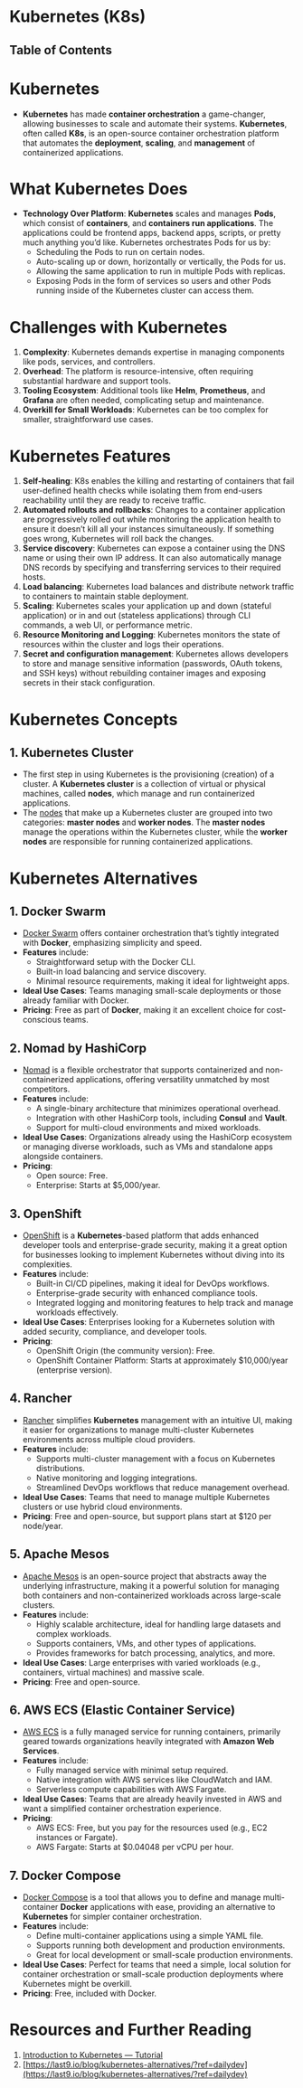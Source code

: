 # Kubernetes (K8s)

## Table of Contents

# Kubernetes

- **Kubernetes** has made **container orchestration** a game-changer, allowing businesses to scale and automate their systems. **Kubernetes**, often called **K8s**, is an open-source container orchestration platform that automates the **deployment**, **scaling**, and **management** of containerized applications.

# What Kubernetes Does

- **Technology Over Platform**: **Kubernetes** scales and manages **Pods**, which consist of **containers**, and **containers run applications**. The applications could be frontend apps, backend apps, scripts, or pretty much anything you’d like. Kubernetes orchestrates Pods for us by:
  - Scheduling the Pods to run on certain nodes.
  - Auto-scaling up or down, horizontally or vertically, the Pods for us.
  - Allowing the same application to run in multiple Pods with replicas.
  - Exposing Pods in the form of services so users and other Pods running inside of the Kubernetes cluster can access them.

# Challenges with Kubernetes

1. **Complexity**: Kubernetes demands expertise in managing components like pods, services, and controllers.
2. **Overhead**: The platform is resource-intensive, often requiring substantial hardware and support tools.
3. **Tooling Ecosystem**: Additional tools like **Helm**, **Prometheus**, and **Grafana** are often needed, complicating setup and maintenance.
4. **Overkill for Small Workloads**: Kubernetes can be too complex for smaller, straightforward use cases.

# Kubernetes Features

1. **Self-healing**: K8s enables the killing and restarting of containers that fail user-defined health checks while isolating them from end-users reachability until they are ready to receive traffic.
2. **Automated rollouts and rollbacks**: Changes to a container application are progressively rolled out while monitoring the application health to ensure it doesn’t kill all your instances simultaneously. If something goes wrong, Kubernetes will roll back the changes.
3. **Service discovery**: Kubernetes can expose a container using the DNS name or using their own IP address. It can also automatically manage DNS records by specifying and transferring services to their required hosts.
4. **Load balancing**: Kubernetes load balances and distribute network traffic to containers to maintain stable deployment.
5. **Scaling**: Kubernetes scales your application up and down (stateful application) or in and out (stateless applications) through CLI commands, a web UI, or performance metric.
6. **Resource Monitoring and Logging**: Kubernetes monitors the state of resources within the cluster and logs their operations.
7. **Secret and configuration management**: Kubernetes allows developers to store and manage sensitive information (passwords, OAuth tokens, and SSH keys) without rebuilding container images and exposing secrets in their stack configuration.

# Kubernetes Concepts

## 1. Kubernetes Cluster

- The first step in using Kubernetes is the provisioning (creation) of a cluster. A **Kubernetes cluster** is a collection of virtual or physical machines, called **nodes**, which manage and run containerized applications.
- The [nodes](https://blog.getambassador.io/getting-edgy-clusters-nodes-pods-and-containers-oh-my-f363fe4cf0c0) that make up a Kubernetes cluster are grouped into two categories: **master nodes** and **worker nodes**. The **master nodes** manage the operations within the Kubernetes cluster, while the **worker nodes** are responsible for running containerized applications.

# Kubernetes Alternatives

## 1. Docker Swarm

- [Docker Swarm](https://docs.docker.com/engine/swarm/) offers container orchestration that’s tightly integrated with **Docker**, emphasizing simplicity and speed.
- **Features** include:
  - Straightforward setup with the Docker CLI.
  - Built-in load balancing and service discovery.
  - Minimal resource requirements, making it ideal for lightweight apps.
- **Ideal Use Cases**: Teams managing small-scale deployments or those already familiar with Docker.
- **Pricing**: Free as part of **Docker**, making it an excellent choice for cost-conscious teams.

## 2. Nomad by HashiCorp

- [Nomad](https://www.nomadproject.io/) is a flexible orchestrator that supports containerized and non-containerized applications, offering versatility unmatched by most competitors.
- **Features** include:
  - A single-binary architecture that minimizes operational overhead.
  - Integration with other HashiCorp tools, including **Consul** and **Vault**.
  - Support for multi-cloud environments and mixed workloads.
- **Ideal Use Cases**: Organizations already using the HashiCorp ecosystem or managing diverse workloads, such as VMs and standalone apps alongside containers.
- **Pricing**:
  - Open source: Free.
  - Enterprise: Starts at $5,000/year.

## 3. OpenShift

- [OpenShift](https://docs.openshift.com/) is a **Kubernetes**-based platform that adds enhanced developer tools and enterprise-grade security, making it a great option for businesses looking to implement Kubernetes without diving into its complexities.
- **Features** include:
  - Built-in CI/CD pipelines, making it ideal for DevOps workflows.
  - Enterprise-grade security with enhanced compliance tools.
  - Integrated logging and monitoring features to help track and manage workloads effectively.
- **Ideal Use Cases**: Enterprises looking for a Kubernetes solution with added security, compliance, and developer tools.
- **Pricing**:
  - OpenShift Origin (the community version): Free.
  - OpenShift Container Platform: Starts at approximately $10,000/year (enterprise version).

## 4. Rancher

- [Rancher](https://www.rancher.com/) simplifies **Kubernetes** management with an intuitive UI, making it easier for organizations to manage multi-cluster Kubernetes environments across multiple cloud providers.
- **Features** include:
  - Supports multi-cluster management with a focus on Kubernetes distributions.
  - Native monitoring and logging integrations.
  - Streamlined DevOps workflows that reduce management overhead.
- **Ideal Use Cases**: Teams that need to manage multiple Kubernetes clusters or use hybrid cloud environments.
- **Pricing**: Free and open-source, but support plans start at $120 per node/year.

## 5. Apache Mesos

- [Apache Mesos](https://mesos.apache.org/) is an open-source project that abstracts away the underlying infrastructure, making it a powerful solution for managing both containers and non-containerized workloads across large-scale clusters.
- **Features** include:
  - Highly scalable architecture, ideal for handling large datasets and complex workloads.
  - Supports containers, VMs, and other types of applications.
  - Provides frameworks for batch processing, analytics, and more.
- **Ideal Use Cases**: Large enterprises with varied workloads (e.g., containers, virtual machines) and massive scale.
- **Pricing**: Free and open-source.

## 6. AWS ECS (Elastic Container Service)

- [AWS ECS](https://aws.amazon.com/ecs/) is a fully managed service for running containers, primarily geared towards organizations heavily integrated with **Amazon Web Services**.
- **Features** include:
  - Fully managed service with minimal setup required.
  - Native integration with AWS services like CloudWatch and IAM.
  - Serverless compute capabilities with AWS Fargate.
- **Ideal Use Cases**: Teams that are already heavily invested in AWS and want a simplified container orchestration experience.
- **Pricing**:
  - AWS ECS: Free, but you pay for the resources used (e.g., EC2 instances or Fargate).
  - AWS Fargate: Starts at $0.04048 per vCPU per hour.

## 7. Docker Compose

- [Docker Compose](https://docs.docker.com/compose/) is a tool that allows you to define and manage multi-container **Docker** applications with ease, providing an alternative to **Kubernetes** for simpler container orchestration.
- **Features** include:
  - Define multi-container applications using a simple YAML file.
  - Supports running both development and production environments.
  - Great for local development or small-scale production environments.
- **Ideal Use Cases**: Perfect for teams that need a simple, local solution for container orchestration or small-scale production deployments where Kubernetes might be overkill.
- **Pricing**: Free, included with Docker.

# Resources and Further Reading

1. [Introduction to Kubernetes — Tutorial](https://blog.getambassador.io/an-introduction-to-kubernetes-tutorial-370789e09505)
2. [https://last9.io/blog/kubernetes-alternatives/?ref=dailydev](https://last9.io/blog/kubernetes-alternatives/?ref=dailydev)
